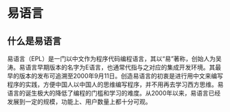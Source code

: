 # 易语言

## 什么是易语言

易语言（EPL）是一门以中文作为程序代码编程语言，其以“易”著称，创始人为吴涛。易语言早期版本的名字为E语言，也通常代指与之对应的集成开发环境。其最早的版本的发布可追溯至2000年9月11日。创造易语言的初衷是进行用中文来编写程序的实践，方便中国人以中国人的思维编写程序，并不用再去学习西方思维。易语言的诞生极大的降低了编程的门槛和学习的难度。从2000年以来，易语言已经发展到一定的规模，功能上、用户数量上都十分可观。

<DocsAD/>